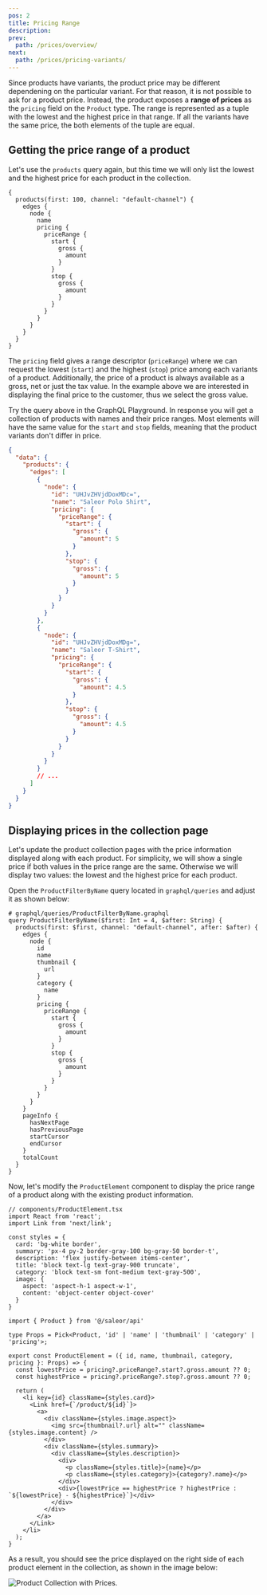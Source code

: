 ```yaml
---
pos: 2
title: Pricing Range
description:
prev:
  path: /prices/overview/
next:
  path: /prices/pricing-variants/
---
```


Since products have variants, the product price may be different dependening on the particular variant. For that reason, it is not possible to ask for a product price. Instead, the product exposes a **range of prices** as the `pricing` field on the `Product` type. The range is represented as a tuple with the lowest and the highest price in that range. If all the variants have the same price, the both elements of the tuple are equal.

## Getting the price range of a product

Let's use the `products` query again, but this time we will only list the lowest and the highest price for each product in the collection.

```graphql{6-18}
{
  products(first: 100, channel: "default-channel") {
    edges {
      node {
        name
        pricing {
          priceRange {
            start {
              gross {
                amount
              }
            }
            stop {
              gross {
                amount
              }
            }
          }
        }
      }
    }
  }
}
```

The `pricing` field gives a range descriptor (`priceRange`) where we can request the lowest (`start`) and the highest (`stop`) price among each variants of a product. Additionally, the price of a product is always available as a gross, net or just the tax value. In the example above we are interested in displaying the final price to the customer, thus we select the gross value.

Try the query above in the GraphQL Playground. In response you will get a collection of products with names and their price ranges. Most elements will have the same value for the `start` and `stop` fields, meaning that the product variants don't differ in price.

```json
{
  "data": {
    "products": {
      "edges": [
        {
          "node": {
            "id": "UHJvZHVjdDoxMDc=",
            "name": "Saleor Polo Shirt",
            "pricing": {
              "priceRange": {
                "start": {
                  "gross": {
                    "amount": 5
                  }
                },
                "stop": {
                  "gross": {
                    "amount": 5
                  }
                }
              }
            }
          }
        },
        {
          "node": {
            "id": "UHJvZHVjdDoxMDg=",
            "name": "Saleor T-Shirt",
            "pricing": {
              "priceRange": {
                "start": {
                  "gross": {
                    "amount": 4.5
                  }
                },
                "stop": {
                  "gross": {
                    "amount": 4.5
                  }
                }
              }
            }
          }
        }
        // ...
      ]
    }
  }
}
```

## Displaying prices in the collection page

Let's update the product collection pages with the price information displayed along with each product. For simplicity, we will show a single price if both values in the price range are the same. Otherwise we will display two values: the lowest and the highest price for each product.

Open the `ProductFilterByName` query located in `graphql/queries` and adjust it as shown below:

```graphql{14-27}
# graphql/queries/ProductFilterByName.graphql
query ProductFilterByName($first: Int = 4, $after: String) {
  products(first: $first, channel: "default-channel", after: $after) {
    edges {
      node {
        id
        name
        thumbnail {
          url
        }
        category {
          name
        }
        pricing {
          priceRange {
            start {
              gross {
                amount
              }
            }
            stop {
              gross {
                amount
              }
            }
          }
        }
      }
    }
    pageInfo {
      hasNextPage
      hasPreviousPage
      startCursor
      endCursor
    }
    totalCount
  }
}
```

Now, let's modify the `ProductElement` component to display the price range of a product along with the existing product information.

```tsx{8,19,21-23,33-39}
// components/ProductElement.tsx
import React from 'react';
import Link from 'next/link';

const styles = {
  card: 'bg-white border',
  summary: 'px-4 py-2 border-gray-100 bg-gray-50 border-t',
  description: 'flex justify-between items-center',
  title: 'block text-lg text-gray-900 truncate',
  category: 'block text-sm font-medium text-gray-500',
  image: {
    aspect: 'aspect-h-1 aspect-w-1',
    content: 'object-center object-cover'
  }
}

import { Product } from '@/saleor/api'

type Props = Pick<Product, 'id' | 'name' | 'thumbnail' | 'category' | 'pricing'>;

export const ProductElement = ({ id, name, thumbnail, category, pricing }: Props) => {
  const lowestPrice = pricing?.priceRange?.start?.gross.amount ?? 0;
  const highestPrice = pricing?.priceRange?.stop?.gross.amount ?? 0;

  return (
    <li key={id} className={styles.card}>
      <Link href={`/product/${id}`}>
        <a>
          <div className={styles.image.aspect}>
            <img src={thumbnail?.url} alt="" className={styles.image.content} />
          </div>
          <div className={styles.summary}>
            <div className={styles.description}>
              <div>
                <p className={styles.title}>{name}</p>
                <p className={styles.category}>{category?.name}</p>
              </div>
              <div>{lowestPrice == highestPrice ? highestPrice : `${lowestPrice} - ${highestPrice}`}</div>
            </div>
          </div>
        </a>
      </Link>
    </li>
  );
}
```

As a result, you should see the price displayed on the right side of each product element in the collection, as shown in the image below:

![Product Collection with Prices.](/images/products-price-range.png)
